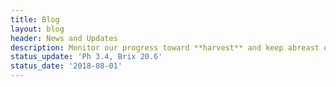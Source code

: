 ```yaml
---
title: Blog
layout: blog
header: News and Updates
description: Monitor our progress toward **harvest** and keep abreast of other events.
status_update: 'Ph 3.4, Brix 20.6'
status_date: '2018-08-01'
---
```



